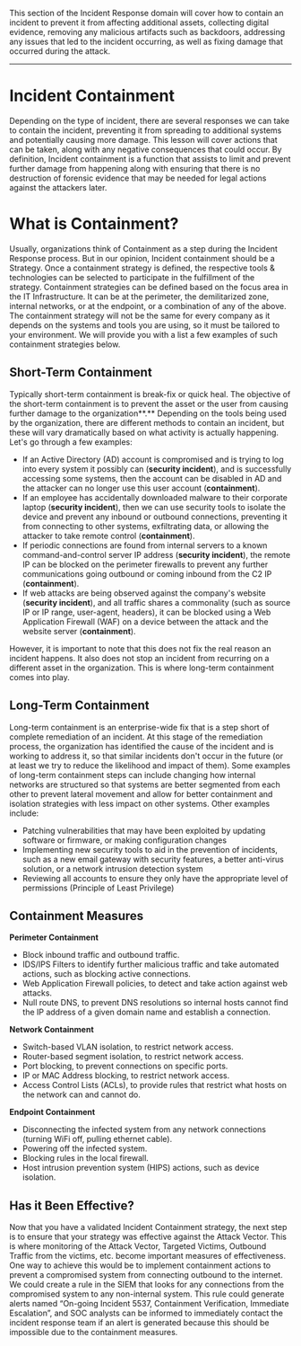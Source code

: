
This section of the Incident Response domain will cover how to contain an incident to prevent it from affecting additional assets, collecting digital evidence, removing any malicious artifacts such as backdoors, addressing any issues that led to the incident occurring, as well as fixing damage that occurred during the attack.

---
# Incident Containment

Depending on the type of incident, there are several responses we can take to contain the incident, preventing it from spreading to additional systems and potentially causing more damage. This lesson will cover actions that can be taken, along with any negative consequences that could occur. By definition, Incident containment is a function that assists to limit and prevent further damage from happening along with ensuring that there is no destruction of forensic evidence that may be needed for legal actions against the attackers later.

# What is Containment?

Usually, organizations think of Containment as a step during the Incident Response process. But in our opinion, Incident containment should be a Strategy. Once a containment strategy is defined, the respective tools & technologies can be selected to participate in the fulfillment of the strategy. Containment strategies can be defined based on the focus area in the IT Infrastructure. It can be at the perimeter, the demilitarized zone, internal networks, or at the endpoint, or a combination of any of the above. The containment strategy will not be the same for every company as it depends on the systems and tools you are using, so it must be tailored to your environment. We will provide you with a list a few examples of such containment strategies below.

## Short-Term Containment

Typically short-term containment is break-fix or quick heal. The objective of the short-term containment is to prevent the asset or the user from causing further damage to the organization**.** Depending on the tools being used by the organization, there are different methods to contain an incident, but these will vary dramatically based on what activity is actually happening. Let's go through a few examples:

- If an Active Directory (AD) account is compromised and is trying to log into every system it possibly can (**security incident**), and is successfully accessing some systems, then the account can be disabled in AD and the attacker can no longer use this user account (**containment**).
- If an employee has accidentally downloaded malware to their corporate laptop (**security incident**), then we can use security tools to isolate the device and prevent any inbound or outbound connections, preventing it from connecting to other systems, exfiltrating data, or allowing the attacker to take remote control (**containment**).
- If periodic connections are found from internal servers to a known command-and-control server IP address (**security incident**), the remote IP can be blocked on the perimeter firewalls to prevent any further communications going outbound or coming inbound from the C2 IP (**containment**).
- If web attacks are being observed against the company's website (**security incident**), and all traffic shares a commonality (such as source IP or IP range, user-agent, headers), it can be blocked using a Web Application Firewall (WAF) on a device between the attack and the website server (**containment**).

However, it is important to note that this does not fix the real reason an incident happens. It also does not stop an incident from recurring on a different asset in the organization. This is where long-term containment comes into play.

## Long-Term Containment

Long-term containment is an enterprise-wide fix that is a step short of complete remediation of an incident. At this stage of the remediation process, the organization has identified the cause of the incident and is working to address it, so that similar incidents don't occur in the future (or at least we try to reduce the likelihood and impact of them). Some examples of long-term containment steps can include changing how internal networks are structured so that systems are better segmented from each other to prevent lateral movement and allow for better containment and isolation strategies with less impact on other systems. Other examples include:

- Patching vulnerabilities that may have been exploited by updating software or firmware, or making configuration changes
- Implementing new security tools to aid in the prevention of incidents, such as a new email gateway with security features, a better anti-virus solution, or a network intrusion detection system
- Reviewing all accounts to ensure they only have the appropriate level of permissions (Principle of Least Privilege)

## Containment Measures

**Perimeter Containment**

- Block inbound traffic and outbound traffic.
- IDS/IPS Filters to identify further malicious traffic and take automated actions, such as blocking active connections.
- Web Application Firewall policies, to detect and take action against web attacks.
- Null route DNS, to prevent DNS resolutions so internal hosts cannot find the IP address of a given domain name and establish a connection.

**Network Containment**

- Switch-based VLAN isolation, to restrict network access.
- Router-based segment isolation, to restrict network access.
- Port blocking, to prevent connections on specific ports.
- IP or MAC Address blocking, to restrict network access.
- Access Control Lists (ACLs), to provide rules that restrict what hosts on the network can and cannot do.

**Endpoint Containment**

- Disconnecting the infected system from any network connections (turning WiFi off, pulling ethernet cable).
- Powering off the infected system.
- Blocking rules in the local firewall.
- Host intrusion prevention system (HIPS) actions, such as device isolation.
## Has it Been Effective?

Now that you have a validated Incident Containment strategy, the next step is to ensure that your strategy was effective against the Attack Vector. This is where monitoring of the Attack Vector, Targeted Victims, Outbound Traffic from the victims, etc. become important measures of effectiveness. One way to achieve this would be to implement containment actions to prevent a compromised system from connecting outbound to the internet. We could create a rule in the SIEM that looks for any connections from the compromised system to any non-internal system. This rule could generate alerts named “On-going Incident 5537, Containment Verification, Immediate Escalation”, and SOC analysts can be informed to immediately contact the incident response team if an alert is generated because this should be impossible due to the containment measures.